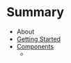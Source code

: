 # Summary

* About
* [Getting Started](getting_started.md)
* [Components](components/index.md)
   * <bonaparte-sidebar>

